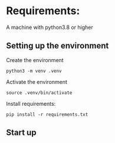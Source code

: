 # Requirements:
A machine with python3.8 or higher

## Setting up the environment

Create the environment
```
python3 -m venv .venv
```

Activate the environment
```
source .venv/bin/activate
```

Install requirements:
```
pip install -r requirements.txt
```

## Start up 
